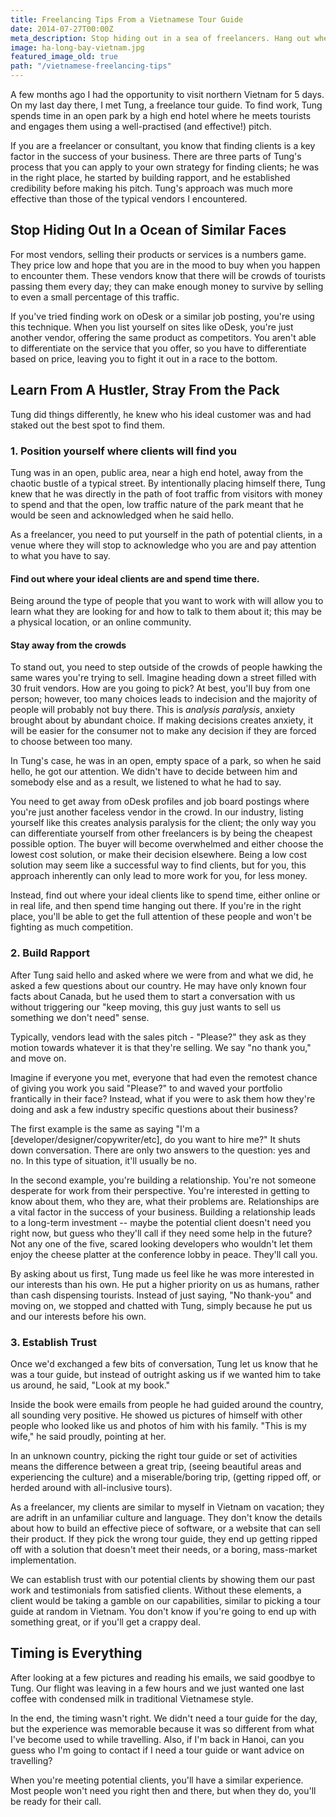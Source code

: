 ```yaml
---
title: Freelancing Tips From a Vietnamese Tour Guide
date: 2014-07-27T00:00Z
meta_description: Stop hiding out in a sea of freelancers. Hang out where your clients are, build rapport, and establish credibility before anything else.
image: ha-long-bay-vietnam.jpg
featured_image_old: true
path: "/vietnamese-freelancing-tips"
---
```


A few months ago I had the opportunity to visit northern Vietnam for 5 days. On
my last day there, I met Tung, a freelance tour guide. To find work, Tung spends
time in an open park by a high end hotel where he meets tourists and engages
them using a well-practised (and effective!) pitch.

If you are a freelancer or consultant, you know that finding clients is a key
factor in the success of your business. There are three parts of Tung's process
that you can apply to your own strategy for finding clients; he was in the right
place, he started by building rapport, and he established credibility before
making his pitch. Tung's approach was much more effective than those of the
typical vendors I encountered.

## Stop Hiding Out In a Ocean of Similar Faces

For most vendors, selling their products or services is a numbers game. They
price low and hope that you are in the mood to buy when you happen to encounter
them. These vendors know that there will be crowds of tourists passing them
every day; they can make enough money to survive by selling to even a small
percentage of this traffic.

If you've tried finding work on oDesk or a similar job posting, you're using
this technique. When you list yourself on sites like oDesk, you're just another
vendor, offering the same product as competitors. You aren't able to
differentiate on the service that you offer, so you have to differentiate based
on price, leaving you to fight it out in a race to the bottom.

## Learn From A Hustler, Stray From the Pack

Tung did things differently, he knew who his ideal customer was and had staked
out the best spot to find them.

### 1. Position yourself where clients will find you

Tung was in an open, public area, near a high end hotel, away from the chaotic
bustle of a typical street. By intentionally placing himself there, Tung knew
that he was directly in the path of foot traffic from visitors with money to
spend and that the open, low traffic nature of the park meant that he would be
seen and acknowledged when he said hello.

As a freelancer, you need to put yourself in the path of potential clients, in a
venue where they will stop to acknowledge who you are and pay attention to what
you have to say.

#### Find out where your ideal clients are and spend time there.

Being around the type of people that you want to work with will allow you to
learn what they are looking for and how to talk to them about it; this may be a
physical location, or an online community.

#### Stay away from the crowds

To stand out, you need to step outside of the crowds of people hawking the same
wares you're trying to sell. Imagine heading down a street filled with 30 fruit
vendors. How are you going to pick? At best, you'll buy from one person;
however, too many choices leads to indecision and the majority of people will
probably not buy there. This is _analysis paralysis_, anxiety brought about by
abundant choice. If making decisions creates anxiety, it will be easier for the
consumer not to make any decision if they are forced to choose between too many.

In Tung's case, he was in an open, empty space of a park, so when he said hello,
he got our attention. We didn't have to decide between him and somebody else and
as a result, we listened to what he had to say.

You need to get away from oDesk profiles and job board postings where you're
just another faceless vendor in the crowd. In our industry, listing yourself
like this creates analysis paralysis for the client; the only way you can
differentiate yourself from other freelancers is by being the cheapest possible
option. The buyer will become overwhelmed and either choose the lowest cost
solution, or make their decision elsewhere. Being a low cost solution may seem
like a successful way to find clients, but for you, this approach inherently can
only lead to more work for you, for less money.

Instead, find out where your ideal clients like to spend time, either online or
in real life, and then spend time hanging out there. If you're in the right
place, you'll be able to get the full attention of these people and won't be
fighting as much competition.

### 2. Build Rapport

After Tung said hello and asked where we were from and what we did, he asked a
few questions about our country. He may have only known four facts about Canada,
but he used them to start a conversation with us without triggering our "keep
moving, this guy just wants to sell us something we don't need" sense.

Typically, vendors lead with the sales pitch - "Please?" they ask as they motion
towards whatever it is that they're selling. We say "no thank you," and move on.

Imagine if everyone you met, everyone that had even the remotest chance of
giving you work you said "Please?" to and waved your portfolio frantically in
their face? Instead, what if you were to ask them how they're doing and ask a
few industry specific questions about their business?

The first example is the same as saying "I'm a
[developer/designer/copywriter/etc], do you want to hire me?" It shuts down
conversation. There are only two answers to the question: yes and no. In this
type of situation, it'll usually be no.

In the second example, you're building a relationship. You're not someone
desperate for work from their perspective. You're interested in getting to know
about them, who they are, what their problems are. Relationships are a vital
factor in the success of your business. Building a relationship leads to a
long-term investment -- maybe the potential client doesn't need you right now,
but guess who they'll call if they need some help in the future? Not any one of
the five, scared looking developers who wouldn't let them enjoy the cheese
platter at the conference lobby in peace. They'll call you.

By asking about us first, Tung made us feel like he was more interested in our
interests than his own. He put a higher priority on us as humans, rather than
cash dispensing tourists. Instead of just saying, "No thank-you" and moving on,
we stopped and chatted with Tung, simply because he put us and our interests
before his own.

### 3. Establish Trust

Once we'd exchanged a few bits of conversation, Tung let us know that he was a
tour guide, but instead of outright asking us if we wanted him to take us
around, he said, "Look at my book."

Inside the book were emails from people he had guided around the country, all
sounding very positive. He showed us pictures of himself with other people who
looked like us and photos of him with his family. "This is my wife," he said
proudly, pointing at her.

In an unknown country, picking the right tour guide or set of activities means
the difference between a great trip, (seeing beautiful areas and experiencing
the culture) and a miserable/boring trip, (getting ripped off, or herded around
with all-inclusive tours).

As a freelancer, my clients are similar to myself in Vietnam on vacation; they
are adrift in an unfamiliar culture and language. They don't know the details
about how to build an effective piece of software, or a website that can sell
their product. If they pick the wrong tour guide, they end up getting ripped off
with a solution that doesn't meet their needs, or a boring, mass-market
implementation.

We can establish trust with our potential clients by showing them our past work
and testimonials from satisfied clients. Without these elements, a client would
be taking a gamble on our capabilities, similar to picking a tour guide at
random in Vietnam. You don't know if you're going to end up with something
great, or if you'll get a crappy deal.

## Timing is Everything

After looking at a few pictures and reading his emails, we said goodbye to Tung.
Our flight was leaving in a few hours and we just wanted one last coffee with
condensed milk in traditional Vietnamese style.

In the end, the timing wasn't right. We didn't need a tour guide for the day,
but the experience was memorable because it was so different from what I've
become used to while travelling. Also, if I'm back in Hanoi, can you guess who
I'm going to contact if I need a tour guide or want advice on travelling?

When you're meeting potential clients, you'll have a similar experience. Most
people won't need you right then and there, but when they do, you'll be ready
for their call.
